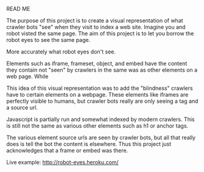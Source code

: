 READ ME

The purpose of this project is to create a visual representation of what crawler bots "see" when they visit to index a web site. Imagine you and  robot visted the same page. The aim of this project is to let you borrow the robot eyes to see the same page.

More accurately what robot eyes don't see.

Elements such as iframe, frameset, object, and embed have the content they contain not "seen" by crawlers in the same was as other elements on a web page. While

This idea of this visual representation was to add the "blindness" crawlers have to certain elements on a webpage. These elements like iframes are perfectly visible to humans, but crawler bots really are only seeing a tag and a source url.

Javascript is partially run and somewhat indexed by modern crawlers. This is still not the same as various other elements such as h1 or anchor tags.

The various element source urls are seen by crawler bots, but all that really does is tell the bot the content is elsewhere. Thus this project just acknowledges that a frame or embed was there.

Live example: http://robot-eyes.heroku.com/
